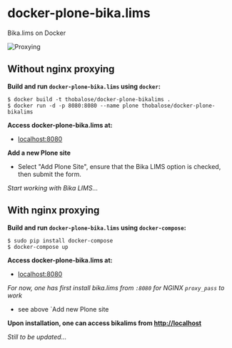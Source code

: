 # docker-plone-bika.lims
Bika.lims on Docker


![Proxying](http://docs.plone.org/_images/zope_plus_ws.png "Proxying Plone")


## Without nginx proxying

**Build and run `docker-plone-bika.lims` using `docker`:**
```
$ docker build -t thobalose/docker-plone-bikalims .
$ docker run -d -p 8080:8080 --name plone thobalose/docker-plone-bikalims
```

**Access docker-plone-bika.lims at:** 

  * [localhost:8080](http://localhost:8080)

**Add a new Plone site**

  * Select "Add Plone Site", ensure that the Bika LIMS option is checked, then submit the form.

*Start working with Bika LIMS...*

## With nginx proxying

**Build and run `docker-plone-bika.lims` using `docker-compose`:**
```
$ sudo pip install docker-compose
$ docker-compose up
```

**Access docker-plone-bika.lims at:** 

  * [localhost:8080](http://localhost:8080)

*For now, one has first install bika.lims from `:8080` for NGINX `proxy_pass` to work*
  * see above `Add new Plone site

**Upon installation, one can access bikalims from [http://localhost](http://localhost)**

*Still to be updated...*
